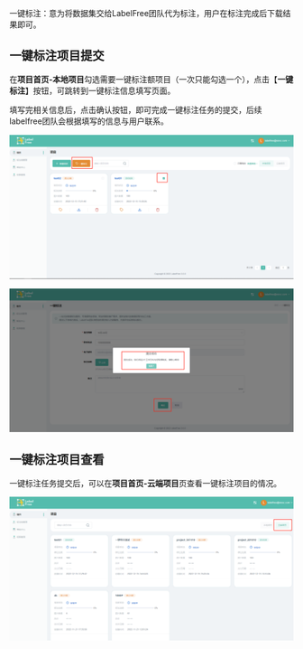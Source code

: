 一键标注：意为将数据集交给LabelFree团队代为标注，用户在标注完成后下载结果即可。

## 一键标注项目提交

在**项目首页-本地项目**勾选需要一键标注额项目（一次只能勾选一个），点击【**一键标注**】按钮，可跳转到一键标注信息填写页面。

填写完相关信息后，点击确认按钮，即可完成一键标注任务的提交，后续labelfree团队会根据填写的信息与用户联系。

![](../../assets/images/2wef6z.png)

![](../../assets/images/bijida.png)

## 一键标注项目查看

一键标注任务提交后，可以在**项目首页-云端项目**页查看一键标注项目的情况。

![](../../assets/images/hy91u7.png)